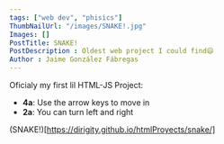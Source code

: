 ```yaml
---
tags: ["web dev", "phisics"]
ThumbNailUrl: "/images/SNAKE!.jpg"
Images: []
PostTitle: SNAKE!
PostDescription : Oldest web project I could find😄
Author : Jaime González Fábregas
---
```


Oficialy my first lil HTML-JS Project:

- **4a**: Use the arrow keys to move in 
- **2a**: You can turn left and right

(SNAKE!)[https://dirigity.github.io/htmlProyects/snake/]